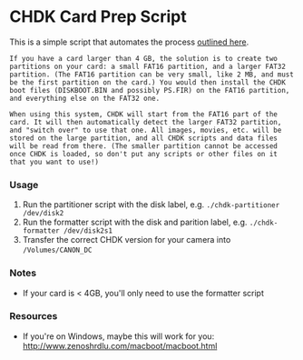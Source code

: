 # CHDK Card Prep Script

This is a simple script that automates the process [outlined here](http://chdk.wikia.com/wiki/FAQ/Mac).

    If you have a card larger than 4 GB, the solution is to create two partitions on your card: a small FAT16 partition, and a larger FAT32 partition. (The FAT16 partition can be very small, like 2 MB, and must be the first partition on the card.) You would then install the CHDK boot files (DISKBOOT.BIN and possibly PS.FIR) on the FAT16 partition, and everything else on the FAT32 one.

    When using this system, CHDK will start from the FAT16 part of the card. It will then automatically detect the larger FAT32 partition, and "switch over" to use that one. All images, movies, etc. will be stored on the large partition, and all CHDK scripts and data files will be read from there. (The smaller partition cannot be accessed once CHDK is loaded, so don't put any scripts or other files on it that you want to use!)

### Usage
1. Run the partitioner script with the disk label, e.g. `./chdk-partitioner /dev/disk2`
2. Run the formatter script with the disk and parition label, e.g. `./chdk-formatter /dev/disk2s1`
3. Transfer the correct CHDK version for your camera into `/Volumes/CANON_DC`

### Notes
- If your card is < 4GB, you'll only need to use the formatter script

### Resources
  - If you're on Windows, maybe this will work for you: http://www.zenoshrdlu.com/macboot/macboot.html
